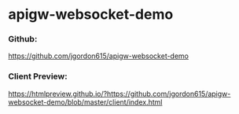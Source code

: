 # apigw-websocket-demo

### Github:
https://github.com/jgordon615/apigw-websocket-demo

### Client Preview:
https://htmlpreview.github.io/?https://github.com/jgordon615/apigw-websocket-demo/blob/master/client/index.html
